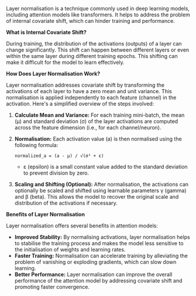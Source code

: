 Layer normalisation is a technique commonly used in deep learning models, including attention models like transformers. It helps to address the problem of internal covariate shift, which can hinder training and performance.

**What is Internal Covariate Shift?**

During training, the distribution of the activations (outputs) of a layer can change significantly. This shift can happen between different layers or even within the same layer during different training epochs. This shifting can make it difficult for the model to learn effectively.

**How Does Layer Normalisation Work?**

Layer normalisation addresses covariate shift by transforming the activations of each layer to have a zero mean and unit variance. This normalisation is applied independently to each feature (channel) in the activation. Here's a simplified overview of the steps involved:

1. **Calculate Mean and Variance:** For each training mini-batch, the mean (µ) and standard deviation (σ) of the layer activations are computed across the feature dimension (i.e., for each channel/neuron).
    
2. **Normalisation:** Each activation value (a) is then normalised using the following formula:
    
    ```
    normalized_a = (a - µ) / √(σ² + ε)
    ```
    
    - ε (epsilon) is a small constant value added to the standard deviation to prevent division by zero.
3. **Scaling and Shifting (Optional):** After normalisation, the activations can optionally be scaled and shifted using learnable parameters γ (gamma) and β (beta). This allows the model to recover the original scale and distribution of the activations if necessary.
    

**Benefits of Layer Normalisation**

Layer normalisation offers several benefits in attention models:

- **Improved Stability:** By normalising activations, layer normalisation helps to stabilise the training process and makes the model less sensitive to the initialisation of weights and learning rates.
- **Faster Training:** Normalisation can accelerate training by alleviating the problem of vanishing or exploding gradients, which can slow down learning.
- **Better Performance:** Layer normalisation can improve the overall performance of the attention model by addressing covariate shift and promoting faster convergence.